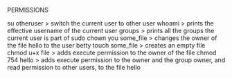 PERMISSIONS

su otheruser > switch the current user to other user
whoami > prints the effective username of the current user
groups > prints all the groups the current user is part of
sudo chown you some_file > changes the owner of the file hello to the user betty
touch some_file > creates an empty file
chmod u+x file > adds execute permission to the owner of the file
chmod 754 hello > adds execute permission to the owner and the group owner, and read permission to other users, to the file hello
